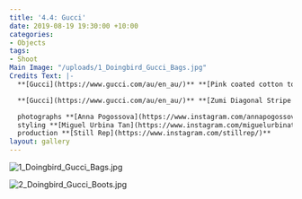 ```yaml
---
title: '4.4: Gucci'
date: 2019-08-19 19:30:00 +10:00
categories:
- Objects
tags:
- Shoot
Main Image: "/uploads/1_Doingbird_Gucci_Bags.jpg"
Credits Text: |-
  **[Gucci](https://www.gucci.com/au/en_au/)** **[Pink coated cotton tote](https://www.gucci.com/au/en_au/pr/men/mens-bags/mens-totes/medium-gucci-print-tote-p-575140G0BA05868?position=1&listName=ProductGrid&categoryPath=Women/Handbags/Womens-Totes)**, **[Black coated cotton tote](https://www.gucci.com/au/en_au/pr/men/mens-bags/mens-totes/medium-gucci-print-tote-p-575140G0BA08288?position=4&listName=ProductGrid&categoryPath=Women/Handbags/Womens-Totes)** & **[White floral print coated cotton tote](https://www.gucci.com/au/en_au/pr/men/mens-bags/mens-totes/medium-gucci-print-floral-tote-p-575140GZ2A09063?position=2&listName=ProductGrid&categoryPath=Women/Handbags/Womens-Totes)**

  **[Gucci](https://www.gucci.com/au/en_au/)** **[Zumi Diagonal Stripe Knee Boot](https://www.gucci.com/au/en_au/pr/women/womens-shoes/womens-boots-booties/gucci-zumi-diagonal-stripe-knee-boot-p-5758401ENA01130?position=4&listName=ProductGrid&categoryPath=Women/Womens-Shoes/Womens-Boots-Booties)**, **[Zumi Smooth Leather Small Shoulder Bag](https://www.gucci.com/au/en_au/pr/women/handbags/womens-shoulder-bags/gucci-zumi-smooth-leather-small-shoulder-bag-p-57638805JBX9691?position=80&listName=ProductGrid&categoryPath=Women/Handbags/Womens-Shoulder-Bags)** & **[Belt with Textured Double G Buckle](https://www.gucci.com/au/en_au/pr/women/womens-accessories/womens-belts/womens-wide/belt-with-textured-double-g-buckle-p-5823480OLNG1068?position=3&listName=ProductGrid&categoryPath=Women/Womens-Accessories/Womens-Belts)**

  photographs **[Anna Pogossova](https://www.instagram.com/annapogossova/)** at **[B&A](https://www.instagram.com/barepsau/)**
  styling **[Miguel Urbina Tan](https://www.instagram.com/miguelurbinatan/)**
  production **[Still Rep](https://www.instagram.com/stillrep/)**
layout: gallery
---
```


![1_Doingbird_Gucci_Bags.jpg](/uploads/1_Doingbird_Gucci_Bags.jpg)

![2_Doingbird_Gucci_Boots.jpg](/uploads/2_Doingbird_Gucci_Boots.jpg)